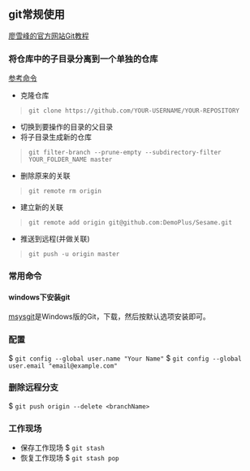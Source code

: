 ## git常规使用
[廖雪峰的官方网站Git教程](http://www.liaoxuefeng.com/wiki/0013739516305929606dd18361248578c67b8067c8c017b000)

### 将仓库中的子目录分离到一个单独的仓库
[参考命令](https://help.github.com/articles/splitting-a-subfolder-out-into-a-new-repository/)
- 克隆仓库
> `git clone https://github.com/YOUR-USERNAME/YOUR-REPOSITORY`
- 切换到要操作的目录的父目录
- 将子目录生成新的仓库
> `git filter-branch --prune-empty --subdirectory-filter YOUR_FOLDER_NAME master`
- 删除原来的关联
> `git remote rm origin`
- 建立新的关联
> `git remote add origin git@github.com:DemoPlus/Sesame.git`
- 推送到远程(并做关联)
> `git push -u origin master`

### 常用命令

#### windows下安装git
[msysgit](http://msysgit.github.io/)是Windows版的Git，下载，然后按默认选项安装即可。

### 配置
$ `git config --global user.name "Your Name"`
$ `git config --global user.email "email@example.com"`

### 删除远程分支
$ `git push origin --delete <branchName>`

### 工作现场
- 保存工作现场
$ `git stash`
- 恢复工作现场
$ `git stash pop`
